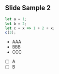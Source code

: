 ## Slide Sample 2

```js [1-2|3|4]
let a = 1;
let b = 2;
let c = x => 1 + 2 + x;
c(3);
```

- AAA
- BBB
- CCC

- [ ] A
- [ ] B